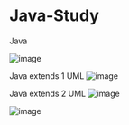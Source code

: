 # Java-Study
Java 

![image](https://user-images.githubusercontent.com/56474558/209448673-47a88ff0-e007-4365-ad8e-407bd18b89da.png)


Java extends 1
UML
![image](https://user-images.githubusercontent.com/56474558/209448626-6f1a5553-53a2-4483-a8d3-077c9165a1f8.png)

Java extends 2
UML
![image](https://user-images.githubusercontent.com/56474558/209448889-35612170-605e-4d77-9b93-36b776841cb3.png)

![image](https://user-images.githubusercontent.com/56474558/209449401-9d0e9030-f9ad-4c2a-9b0e-333f466baa33.png)
